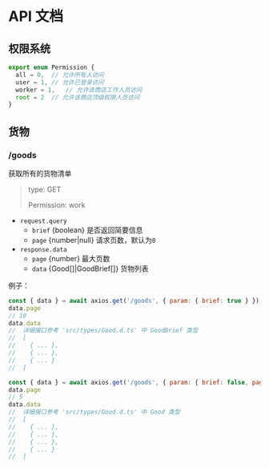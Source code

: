 # API 文档

## 权限系统

```ts
export enum Permission {
  all = 0,  // 允许所有人访问
  user = 1, // 允许已登录访问
  worker = 1,   // 允许该商店工作人员访问
  root = 2  // 允许该商店顶级权限人员访问
}
```

## 货物

### /goods

获取所有的货物清单

> type: GET 
>
> Permission: work

* `request.query`
    * `brief` {boolean} 是否返回简要信息
    * `page` {number|null} 请求页数，默认为`0`
* `response.data`
    * `page` {number} 最大页数
    * `data` {Good[]|GoodBrief[]} 货物列表

例子：

```js
const { data } = await axios.get('/goods', { param: { brief: true } })
data.page
// 10
data.data
//  详细接口参考 'src/types/Good.d.ts' 中 GoodBrief 类型
//  [
//    { ... },
//    { ... },
//    { ... }
//  ]
```

```js
const { data } = await axios.get('/goods', { param: { brief: false, page: 1 } })
data.page
// 5
data.data
//  详细接口参考 'src/types/Good.d.ts' 中 Good 类型
//  [
//    { ... },
//    { ... },
//    { ... },
//    { ... }
//  ]
```
